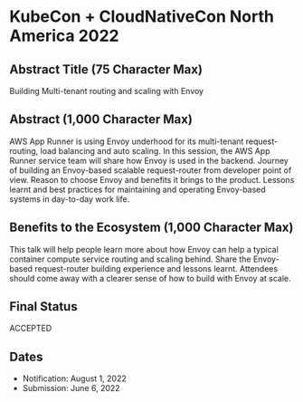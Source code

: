 # KubeCon + CloudNativeCon North America 2022

## Abstract Title (75 Character Max)
Building Multi-tenant routing and scaling with Envoy

## Abstract (1,000 Character Max)
AWS App Runner is using Envoy underhood for its multi-tenant request-routing, load balancing and auto scaling. In this session, the AWS App Runner service team will share how Envoy is used in the backend.
Journey of building an Envoy-based scalable request-router from developer point of view. Reason to choose Envoy and benefits it brings to the product. 
Lessons learnt and best practices for maintaining and operating Envoy-based systems in day-to-day work life.

## Benefits to the Ecosystem (1,000 Character Max)
This talk will help people learn more about how Envoy can help a typical container compute service routing and scaling behind. Share the Envoy-based request-router building experience and lessons learnt.
Attendees should come away with a clearer sense of how to build with Envoy at scale. 

## Final Status 
ACCEPTED

## Dates
- Notification: August 1, 2022
- Submission: June 6, 2022
